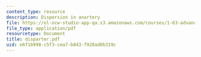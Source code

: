 ```yaml
---
content_type: resource
description: Dispersion in anartery
file: https://ol-ocw-studio-app-qa.s3.amazonaws.com/courses/1-63-advanced-fluid-dynamics-of-the-environment-fall-2002/e6f1b998c5f3cea7b843f920ad0b319c_disparter.pdf
file_type: application/pdf
resourcetype: Document
title: disparter.pdf
uid: e6f1b998-c5f3-cea7-b843-f920ad0b319c
---
```

